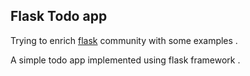 ## Flask Todo app

Trying to enrich [flask](http://flask.pocoo.org/) community with some examples .

A simple todo app implemented using flask framework .
